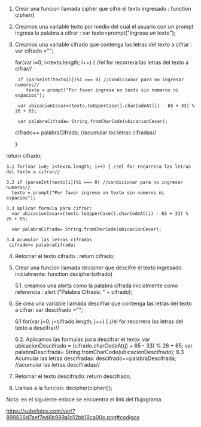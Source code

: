 1. Crear una funcion llamada cipher que cifre el texto ingresado  : function cipher()

2. Creamos una variable texto por medio del cual el usuario con un prompt ingresa la palabra a cifrar :
  var texto=prompt("Ingrese un texto");

3. Creamos una variable cifrado que contenga las letras del texto a cifrar : var cifrado ="";

     for(var i=0; i<texto.length; i++) { //el for recorrera las letras del texto a cifrar//

        if (parseInt(texto[i])%1 === 0) //condicionar para no ingresar numeros//
           texto = prompt("Por favor ingrese un texto sin numeros ni espacios");

        var ubicacionCesar=(texto.toUpperCase().charCodeAt(i) - 65 + 33) % 26 + 65;

        var palabraCifrada= String.fromCharCode(ubicacionCesar);

    cifrado+= palabraCifrada; //acumular las letras cifradas//

    }

  return cifrado;

    3.1 for(var i=0; i<texto.length; i++) { //el for recorrera las letras del texto a cifrar//

    3.2 if (parseInt(texto[i])%1 === 0) //condicionar para no ingresar numeros//
      texto = prompt("Por favor ingrese un texto sin numeros ni espacios");

    3.3 aplicar formula para cifrar:
      var ubicacionCesar=(texto.toUpperCase().charCodeAt(i) - 65 + 33) % 26 + 65;

      var palabraCifrada= String.fromCharCode(ubicacionCesar);

    3.4 acumular las letras cifradas
     cifrado+= palabraCifrada;

4. Retornar el texto cifrado : return cifrado;

5. Crear una funcion llamada decipher que descifre el texto ingresado inicialmente: function decipher(cifrado)

    5.1. creamos una alerta como la palabra cifrada inicialmente como referencia : alert ("Palabra Cifrada: " + cifrado);

6. Se crea una variable llamada descifrar que contenga las letras del texto a cifrar: var descifrado ="";

    6.1 for(var j=0; j<cifrado.length; j++) { //el for recorrera las letras del texto a descifrar//

    6.2. Aplicamos las formulas para descifrar el texto:
         var ubicacionDescifrado = (cifrado.charCodeAt(j) + 65 - 33) % 26 + 65;
         var palabraDescifrada= String.fromCharCode(ubicacionDescifrado);
    6.3 Acumular las letras descifradas:
        descifrado+=palabraDescifrada; //acumular las letras descifradas//
7. Retornar el texto descifrado: return descifrado;

8. Llamas a la funcion: decipher(cipher());

Nota: en el siguiente enlace se encuentra el link del flujograma.

https://subefotos.com/ver/?899826d7aef7ed6b989a1d12bb18ca00o.png#codigos
